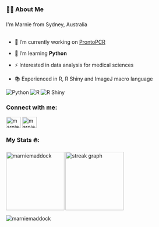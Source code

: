 
<!--
**MarnieMaddock/MarnieMaddock** is a ✨ _special_ ✨ repository because its `README.md` (this file) appears on your GitHub profile.

Here are some ideas to get you started:

- 🔭 I’m currently working on ...
- 🌱 I’m currently learning ...
- 👯 I’m looking to collaborate on ...
- 🤔 I’m looking for help with ...
- 💬 Ask me about ...
- 📫 How to reach me: ...
- 😄 Pronouns: ...
- ⚡ Fun fact: ...
-->

###

<h3 align="left">👩‍💻  About Me</h3>

###

<p align="left">I'm Marnie from Sydney, Australia <br><br>
  
  - 🔭 I’m currently working on [ProntoPCR](https://github.com/MarnieMaddock/ProntoPCR)
  
  - 🌱 I’m learning **Python**

  - ⚡ Interested in data analysis for medical sciences

  - 📚 Experienced in R, R Shiny and ImageJ macro language
    
![Python](https://img.shields.io/badge/Python-1a1b27?style=for-the-badge&logo=python&logoColor=82aaff)
![R](https://img.shields.io/badge/R-1a1b27?style=for-the-badge&logo=r&logoColor=82aaff)
![R Shiny](https://img.shields.io/badge/R_Shiny-1a1b27?style=for-the-badge&logo=r&logoColor=c792ea)

 </p>

###
<h3 align="left">Connect with me:</h3>
<p align="left">
<a href="https://twitter.com/marniemaddock" target="blank"><img align="center" src="https://raw.githubusercontent.com/rahuldkjain/github-profile-readme-generator/master/src/images/icons/Social/twitter.svg" alt="marniemaddock" height="30" width="40" /></a>
<a href="(https://au.linkedin.com/in/marnie-maddock-7050731aa)" target="blank"><img align="center" src="https://raw.githubusercontent.com/rahuldkjain/github-profile-readme-generator/master/src/images/icons/Social/linked-in-alt.svg" alt="marnie maddock" height="30" width="40" /></a>
</p>


###

<h3 align="left">My Stats 🔥:</h3>

###

<div align="left">
  <img src="https://streak-stats.demolab.com?user=MarnieMaddock&locale=en&mode=daily&theme=tokyonight&hide_border=false&border_radius=5&order=3" height="160" alt="streak graph"  />
  <img align="left" src="https://github-readme-stats.vercel.app/api/top-langs?username=marniemaddock&show_icons=true&locale=en&layout=compact&theme=tokyonight&hide_border=false&border_radius=5&order=3" height="160" alt="marniemaddock" />
</div>

<p></p>

<p align="left">
  <img src="https://komarev.com/ghpvc/?username=marniemaddock&label=Profile%20views&color=82aaff&style=flat" alt="marniemaddock" />
</p>
